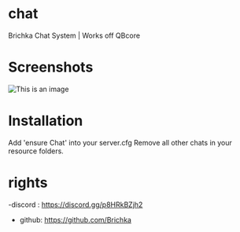 # chat
Brichka Chat System | Works off QBcore
# Screenshots
![This is an image](https://i.imgur.com/VrbKp0S.png)

# Installation
Add 'ensure Chat' into your server.cfg Remove all other chats in your resource folders.

# rights 
-discord : https://discord.gg/p8HRkBZjh2
- github: https://github.com/Brichka 
